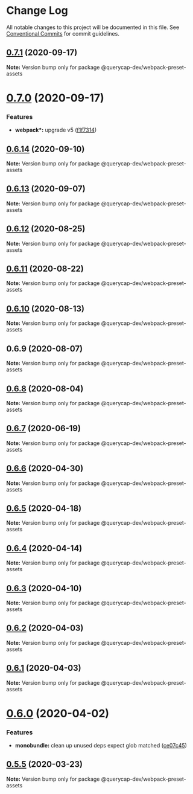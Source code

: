 # Change Log

All notable changes to this project will be documented in this file.
See [Conventional Commits](https://conventionalcommits.org) for commit guidelines.

## [0.7.1](https://github.com/querycap/webappkit/compare/@querycap-dev/webpack-preset-assets@0.7.0...@querycap-dev/webpack-preset-assets@0.7.1) (2020-09-17)

**Note:** Version bump only for package @querycap-dev/webpack-preset-assets

# [0.7.0](https://github.com/querycap/webappkit/compare/@querycap-dev/webpack-preset-assets@0.6.14...@querycap-dev/webpack-preset-assets@0.7.0) (2020-09-17)

### Features

- **webpack\*:** upgrade v5 ([f1f7314](https://github.com/querycap/webappkit/commit/f1f731455891400904d64eb44ebf3a94d8f414cb))

## [0.6.14](https://github.com/querycap/webappkit/compare/@querycap-dev/webpack-preset-assets@0.6.13...@querycap-dev/webpack-preset-assets@0.6.14) (2020-09-10)

**Note:** Version bump only for package @querycap-dev/webpack-preset-assets

## [0.6.13](https://github.com/querycap/webappkit/compare/@querycap-dev/webpack-preset-assets@0.6.12...@querycap-dev/webpack-preset-assets@0.6.13) (2020-09-07)

**Note:** Version bump only for package @querycap-dev/webpack-preset-assets

## [0.6.12](https://github.com/querycap/webappkit/compare/@querycap-dev/webpack-preset-assets@0.6.11...@querycap-dev/webpack-preset-assets@0.6.12) (2020-08-25)

**Note:** Version bump only for package @querycap-dev/webpack-preset-assets

## [0.6.11](https://github.com/querycap/webappkit/compare/@querycap-dev/webpack-preset-assets@0.6.10...@querycap-dev/webpack-preset-assets@0.6.11) (2020-08-22)

**Note:** Version bump only for package @querycap-dev/webpack-preset-assets

## [0.6.10](https://github.com/querycap/webappkit/compare/@querycap-dev/webpack-preset-assets@0.6.9...@querycap-dev/webpack-preset-assets@0.6.10) (2020-08-13)

**Note:** Version bump only for package @querycap-dev/webpack-preset-assets

## 0.6.9 (2020-08-07)

**Note:** Version bump only for package @querycap-dev/webpack-preset-assets

## [0.6.8](https://github.com/querycap/devkit/compare/@querycap-dev/webpack-preset-assets@0.6.7...@querycap-dev/webpack-preset-assets@0.6.8) (2020-08-04)

**Note:** Version bump only for package @querycap-dev/webpack-preset-assets

## [0.6.7](https://github.com/querycap/devkit/compare/@querycap-dev/webpack-preset-assets@0.6.6...@querycap-dev/webpack-preset-assets@0.6.7) (2020-06-19)

**Note:** Version bump only for package @querycap-dev/webpack-preset-assets

## [0.6.6](https://github.com/querycap/devkit/compare/@querycap-dev/webpack-preset-assets@0.6.5...@querycap-dev/webpack-preset-assets@0.6.6) (2020-04-30)

**Note:** Version bump only for package @querycap-dev/webpack-preset-assets

## [0.6.5](https://github.com/querycap/devkit/compare/@querycap-dev/webpack-preset-assets@0.6.4...@querycap-dev/webpack-preset-assets@0.6.5) (2020-04-18)

**Note:** Version bump only for package @querycap-dev/webpack-preset-assets

## [0.6.4](https://github.com/querycap/devkit/compare/@querycap-dev/webpack-preset-assets@0.6.3...@querycap-dev/webpack-preset-assets@0.6.4) (2020-04-14)

**Note:** Version bump only for package @querycap-dev/webpack-preset-assets

## [0.6.3](https://github.com/querycap/devkit/compare/@querycap-dev/webpack-preset-assets@0.6.2...@querycap-dev/webpack-preset-assets@0.6.3) (2020-04-10)

**Note:** Version bump only for package @querycap-dev/webpack-preset-assets

## [0.6.2](https://github.com/querycap/devkit/compare/@querycap-dev/webpack-preset-assets@0.6.1...@querycap-dev/webpack-preset-assets@0.6.2) (2020-04-03)

**Note:** Version bump only for package @querycap-dev/webpack-preset-assets

## [0.6.1](https://github.com/querycap/devkit/compare/@querycap-dev/webpack-preset-assets@0.6.0...@querycap-dev/webpack-preset-assets@0.6.1) (2020-04-03)

**Note:** Version bump only for package @querycap-dev/webpack-preset-assets

# [0.6.0](https://github.com/querycap/devkit/compare/@querycap-dev/webpack-preset-assets@0.5.5...@querycap-dev/webpack-preset-assets@0.6.0) (2020-04-02)

### Features

- **monobundle:** clean up unused deps expect glob matched ([ce07c45](https://github.com/querycap/devkit/commit/ce07c45b88fb3903ab4fae75fb889d4e9cff2ba7))

## [0.5.5](https://github.com/querycap/devkit/compare/@querycap-dev/webpack-preset-assets@0.5.4...@querycap-dev/webpack-preset-assets@0.5.5) (2020-03-23)

**Note:** Version bump only for package @querycap-dev/webpack-preset-assets
